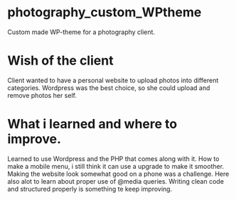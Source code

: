 # photography_custom_WPtheme

Custom made WP-theme for a photography client.

# Wish of the client

Client wanted to have a personal website to upload photos into different categories.
Wordpress was the best choice, so she could upload and remove photos her self.

# What i learned and where to improve.

Learned to use Wordpress and the PHP that comes along with it.
How to make a mobile menu, i still think it can use a upgrade to make it smoother.
Making the website look somewhat good on a phone was a challenge. Here also alot to learn about proper use of @media queries.
Writing clean code and structured properly is something te keep improving.
